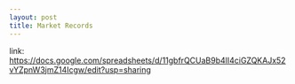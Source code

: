 ```yaml
---
layout: post
title: Market Records
---
```

link:
https://docs.google.com/spreadsheets/d/11gbfrQCUaB9b4lI4ciGZQKAJx52vYZpnW3jmZ14Icgw/edit?usp=sharing
